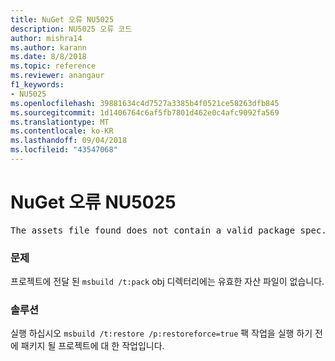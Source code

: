 ```yaml
---
title: NuGet 오류 NU5025
description: NU5025 오류 코드
author: mishra14
ms.author: karann
ms.date: 8/8/2018
ms.topic: reference
ms.reviewer: anangaur
f1_keywords:
- NU5025
ms.openlocfilehash: 39881634c4d7527a3385b4f0521ce58263dfb845
ms.sourcegitcommit: 1d1406764c6af5fb7801d462e0c4afc9092fa569
ms.translationtype: MT
ms.contentlocale: ko-KR
ms.lasthandoff: 09/04/2018
ms.locfileid: "43547068"
---
```

# <a name="nuget-error-nu5025"></a>NuGet 오류 NU5025
<pre>The assets file found does not contain a valid package spec. Try restoring the project again. The location of the assets file is F:\project\obj\project.assets.json.</pre>

### <a name="issue"></a>문제

프로젝트에 전달 된 `msbuild /t:pack` obj 디렉터리에는 유효한 자산 파일이 없습니다.


### <a name="solution"></a>솔루션

실행 하십시오 `msbuild /t:restore /p:restoreforce=true` 팩 작업을 실행 하기 전에 패키지 될 프로젝트에 대 한 작업입니다.


